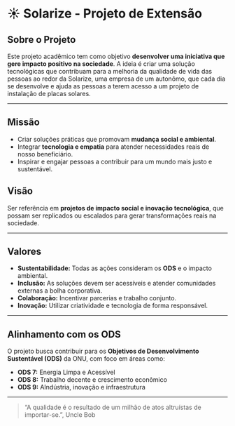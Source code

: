 # ☀️ Solarize - Projeto de Extensão

## Sobre o Projeto
Este projeto acadêmico tem como objetivo **desenvolver uma iniciativa que gere impacto positivo na sociedade**. A ideia é criar uma solução tecnológicas que contribuam para a melhoria da qualidade de vida das pessoas ao redor da Solarize, uma empresa de um autonômo, que cada dia se desenvolve e ajuda as pessoas a terem acesso a um projeto de instalação de placas solares.

---

## Missão
- Criar soluções práticas que promovam **mudança social e ambiental**.  
- Integrar **tecnologia e empatia** para atender necessidades reais de nosso beneficiário.  
- Inspirar e engajar pessoas a contribuir para um mundo mais justo e sustentável.

## Visão
Ser referência em **projetos de impacto social e inovação tecnológica**, que possam ser replicados ou escalados para gerar transformações reais na sociedade.

---

## Valores
- **Sustentabilidade:** Todas as ações consideram os **ODS** e o impacto ambiental.  
- **Inclusão:** As soluções devem ser acessíveis e atender comunidades externas a bolha corporativa.  
- **Colaboração:** Incentivar parcerias e trabalho conjunto.  
- **Inovação:** Utilizar criatividade e tecnologia de forma responsável.

---

## Alinhamento com os ODS
O projeto busca contribuir para os **Objetivos de Desenvolvimento Sustentável (ODS)** da ONU, com foco em áreas como:   
- **ODS 7:** Energia Limpa e Acessível  
- **ODS 8:** Trabalho decente e crescimento econômico  
- **ODS 9:** AIndústria, inovação e infraestrutura  

---

> “A qualidade é o resultado de um milhão de atos
altruístas de importar-se.”, Uncle Bob


